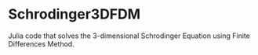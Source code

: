 # Schrodinger3DFDM
Julia code that solves the 3-dimensional Schrodinger Equation using Finite Differences Method.
